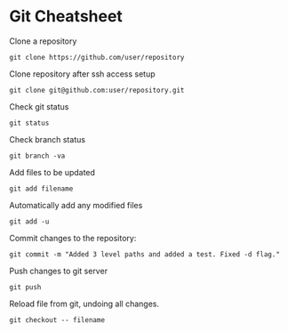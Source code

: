 Git Cheatsheet
==============

Clone a repository
```
git clone https://github.com/user/repository
```

Clone repository after ssh access setup
```
git clone git@github.com:user/repository.git
```

Check git status
```
git status
```

Check branch status
```
git branch -va
```

Add files to be updated
```
git add filename
```

Automatically add any modified files
```
git add -u
```

Commit changes to the repository:
```
git commit -m "Added 3 level paths and added a test. Fixed -d flag."
```

Push changes to git server
```
git push
```

Reload file from git, undoing all changes.
```
git checkout -- filename
```
